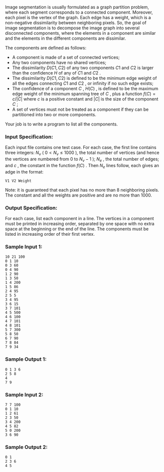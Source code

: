 <!-- Title
Image Segmentation (35)
-->
Image segmentation is usually formulated as a graph partition problem, where
each segment corresponds to a connected component. Moreover, each pixel is the
vertex of the graph. Each edge has a weight, which is a non-negative
dissimilarity between neighboring pixels. So, the goal of image segmentation
is to decompose the image graph into several disconnected components, where
the elements in a component are similar and the elements in the different
components are dissimilar.

The components are defined as follows:

  * A component is made of a set of connected vertices;
  * Any two components have no shared vertices;
  * The dissimilarity $D(C1, C2)$ of any two components $C1$ and $C2$ is larger than the confidence $H$ of any of $C1$ and $C2$ . 
  * The dissimilarity $D(C1, C2)$ is defined to be the minimum edge weight of all the edges connecting $C1$ and $C2$ , or infinity if no such edge exists;
  * The confidence of a component $C$ , $H(C)$ , is defined to be the maximum edge weight of the minimum spanning tree of $C$ , plus a function $f(C) = c/|C|$ where $c$ is a positive constant and $|C|$ is the size of the component $C$ ;
  * A set of vertices must not be treated as a component if they can be partitioned into two or more components.

Your job is to write a program to list all the components.

### Input Specification:

Each input file contains one test case. For each case, the first line contains
three integers: $N_v$ ( $0 < N_v \le 1000$ ), the total number of vertices
(and hence the vertices are numbered from 0 to $N_v -1$ ); $N_e$ , the total
number of edges; and $c$ , the constant in the function $f(C)$ . Then $N_e$
lines follow, each gives an adge in the format:

```
V1 V2 Weight
```

Note: it is guaranteed that each pixel has no more than 8 neighboring pixels.
The constant and all the weights are positive and are no more than 1000.

### Output Specification:

For each case, list each component in a line. The vertices in a component must
be printed in increasing order, separated by one space with no extra space at
the beginning or the end of the line. The components must be listed in
increasing order of their first vertex.

### Sample Input 1:

```
10 21 100
0 1 10
0 3 60
0 4 90
1 2 90
1 3 50
1 4 200
1 5 86
2 4 95
2 5 5
3 4 95
3 6 15
3 7 101
4 5 500
4 6 100
4 7 101
4 8 101
5 7 300
5 8 50
6 7 90
7 8 84
7 9 34
```

### Sample Output 1:

```
0 1 3 6
2 5 8
4
7 9
```

### Sample Input 2:

```
7 7 100
0 1 10
1 2 61
2 3 50
3 4 200
4 5 82
5 0 200
3 6 90
```

### Sample Output 2:

```
0 1
2 3 6
4 5
```
